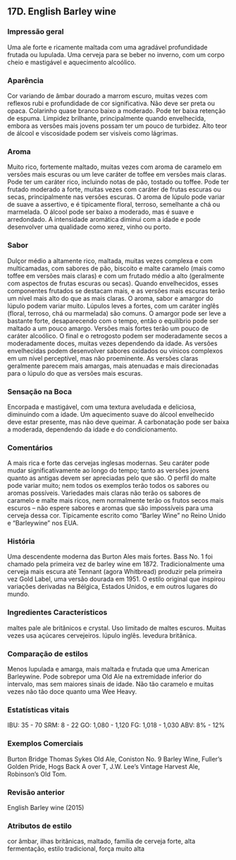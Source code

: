 ## 17D. English Barley wine

### Impressão geral

Uma ale forte e ricamente maltada com uma agradável profundidade frutada ou lupulada. Uma cerveja para se beber no inverno, com um corpo cheio e mastigável e aquecimento alcoólico.

### Aparência

Cor variando de âmbar dourado a marrom escuro, muitas vezes com reflexos rubi e profundidade de cor significativa. Não deve ser preta ou opaca. Colarinho quase branco baixo a moderado. Pode ter baixa retenção de espuma. Limpidez brilhante, principalmente quando envelhecida, embora as versões mais jovens possam ter um pouco de turbidez. Alto teor de álcool e viscosidade podem ser visíveis como lágrimas.

### Aroma

Muito rico, fortemente maltado, muitas vezes com aroma de caramelo em versões mais escuras ou um leve caráter de toffee em versões mais claras. Pode ter um caráter rico, incluindo notas de pão, tostado ou toffee. Pode ter frutado moderado a forte, muitas vezes com caráter de frutas escuras ou secas, principalmente nas versões escuras. O aroma de lúpulo pode variar de suave a assertivo, e é tipicamente floral, terroso, semelhante a chá ou marmelada. O álcool pode ser baixo a moderado, mas é suave e arredondado. A intensidade aromática diminui com a idade e pode desenvolver uma qualidade como xerez, vinho ou porto.

### Sabor

Dulçor médio a altamente rico, maltada, muitas vezes complexa e com multicamadas, com sabores de pão, biscoito e malte caramelo (mais como toffee em versões mais claras) e com um frutado médio a alto (geralmente com aspectos de frutas escuras ou secas). Quando envelhecidos, esses componentes frutados se destacam mais, e as versões mais escuras terão um nível mais alto do que as mais claras. O aroma, sabor e amargor do lúpulo podem variar muito. Lúpulos leves a fortes, com um caráter inglês (floral, terroso, chá ou marmelada) são comuns. O amargor pode ser leve a bastante forte, desaparecendo com o tempo, então o equilíbrio pode ser maltado a um pouco amargo. Versões mais fortes terão um pouco de caráter alcoólico. O final e o retrogosto podem ser moderadamente secos a moderadamente doces, muitas vezes dependendo da idade. As versões envelhecidas podem desenvolver sabores oxidados ou vínicos complexos em um nível perceptível, mas não proeminente. As versões claras geralmente parecem mais amargas, mais atenuadas e mais direcionadas para o lúpulo do que as versões mais escuras.

### Sensação na Boca

Encorpada e mastigável, com uma textura aveludada e deliciosa, diminuindo com a idade. Um aquecimento suave do álcool envelhecido deve estar presente, mas não deve queimar. A carbonatação pode ser baixa a moderada, dependendo da idade e do condicionamento.

### Comentários

A mais rica e forte das cervejas inglesas modernas. Seu caráter pode mudar significativamente ao longo do tempo; tanto as versões jovens quanto as antigas devem ser apreciadas pelo que são. O perfil do malte pode variar muito; nem todos os exemplos terão todos os sabores ou aromas possíveis. Variedades mais claras não terão os sabores de caramelo e malte mais ricos, nem normalmente terão os frutos secos mais escuros – não espere sabores e aromas que são impossíveis para uma cerveja dessa cor. Tipicamente escrito como “Barley Wine” no Reino Unido e “Barleywine” nos EUA.

### História

Uma descendente moderna das Burton Ales mais fortes. Bass No. 1 foi chamado pela primeira vez de barley wine em 1872. Tradicionalmente uma cerveja mais escura até Tennant (agora Whitbread) produzir pela primeira vez Gold Label, uma versão dourada em 1951. O estilo original que inspirou variações derivadas na Bélgica, Estados Unidos, e em outros lugares do mundo.

### Ingredientes Característicos

maltes pale ale britânicos e crystal. Uso limitado de maltes escuros. Muitas vezes usa açúcares cervejeiros. lúpulo inglês. levedura britânica.

### Comparação de estilos

Menos lupulada e amarga, mais maltada e frutada que uma American Barleywine. Pode sobrepor uma Old Ale na extremidade inferior do intervalo, mas sem maiores sinais de idade. Não tão caramelo e muitas vezes não tão doce quanto uma Wee Heavy.

### Estatísticas vitais

IBU: 35 - 70
SRM: 8 - 22
GO: 1,080 - 1,120
FG: 1,018 - 1,030
ABV: 8% - 12%

### Exemplos Comerciais

Burton Bridge Thomas Sykes Old Ale, Coniston No. 9 Barley Wine, Fuller’s Golden Pride, Hogs Back A over T, J.W. Lee’s Vintage Harvest Ale, Robinson’s Old Tom.

### Revisão anterior

English Barley wine (2015)


### Atributos de estilo

cor âmbar, ilhas britânicas, maltado, família de cerveja forte, alta fermentação, estilo tradicional, força muito alta